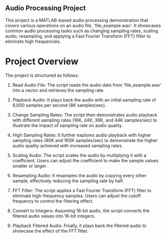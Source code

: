 ## Audio Processing Project
This project is a MATLAB-based audio processing demonstration that covers various operations on an audio file, 'file_example.wav'. It showcases common audio processing tasks such as changing sampling rates, scaling audio, resampling, and applying a Fast Fourier Transform (FFT) filter to eliminate high frequencies.

# Project Overview
The project is structured as follows:

1. Read Audio File: The script reads the audio data from 'file_example.wav' into a vector and retrieves the sampling rate.

2. Playback Audio: It plays back the audio with an initial sampling rate of 8,000 samples per second (8K samples/sec).

3. Change Sampling Rates: The script then demonstrates audio playback with different sampling rates (16K, 24K, 36K, and 44K samples/sec) to illustrate the impact of sampling rate on audio quality.

4. High Sampling Rates: It further explores audio playback with higher sampling rates (80K and 160K samples/sec) to demonstrate the higher audio quality achieved with increased sampling rates.

5. Scaling Audio: The script scales the audio by multiplying it with a coefficient. Users can adjust the coefficient to make the sample values smaller or larger.

6. Resampling Audio: It resamples the audio by copying every other sample, effectively reducing the sampling rate by half.

7. FFT Filter: The script applies a Fast Fourier Transform (FFT) filter to eliminate high-frequency samples. Users can adjust the cutoff frequency to control the filtering effect.

8. Convert to Integers: Assuming 16-bit audio, the script converts the filtered audio values into 16-bit integers.

9. Playback Filtered Audio: Finally, it plays back the filtered audio to showcase the effect of the FFT filter.
